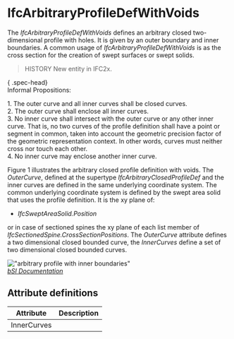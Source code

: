IfcArbitraryProfileDefWithVoids
===============================
The _IfcArbitraryProfileDefWithVoids_ defines an arbitrary closed two-
dimensional profile with holes. It is given by an outer boundary and inner
boundaries. A common usage of _IfcArbitraryProfileDefWithVoids_ is as the
cross section for the creation of swept surfaces or swept solids.  
  
> HISTORY  New entity in IFC2x.  
  
{ .spec-head}  
Informal Propositions:  
  
1\. The outer curve and all inner curves shall be closed curves.  
2\. The outer curve shall enclose all inner curves.  
3\. No inner curve shall intersect with the outer curve or any other inner
curve. That is, no two curves of the profile definition shall have a point or
segment in common, taken into account the geometric precision factor of the
geometric representation context. In other words, curves must neither cross
nor touch each other.  
4\. No inner curve may enclose another inner curve.  
  
Figure 1 illustrates the arbitrary closed profile definition with voids. The
_OuterCurve_, defined at the supertype _IfcArbitraryClosedProfileDef_ and the
inner curves are defined in the same underlying coordinate system. The common
underlying coordinate system is defined by the swept area solid that uses the
profile definition. It is the xy plane of:  
  
* _IfcSweptAreaSolid.Position_  
  
or in case of sectioned spines the xy plane of each list member of
_IfcSectionedSpine.CrossSectionPositions_. The _OuterCurve_ attribute defines
a two dimensional closed bounded curve, the _InnerCurves_ define a set of two
dimensional closed bounded curves.  
  
!["arbitrary profile with inner
boundaries"](../figures/ifcarbitraryprofiledef-layout2.gif "Figure 1 --
Arbitrary profile with voids")  
[ _bSI
Documentation_](https://standards.buildingsmart.org/IFC/DEV/IFC4_2/FINAL/HTML/schema/ifcprofileresource/lexical/ifcarbitraryprofiledefwithvoids.htm)


Attribute definitions
---------------------
| Attribute   | Description   |
|-------------|---------------|
| InnerCurves |               |

